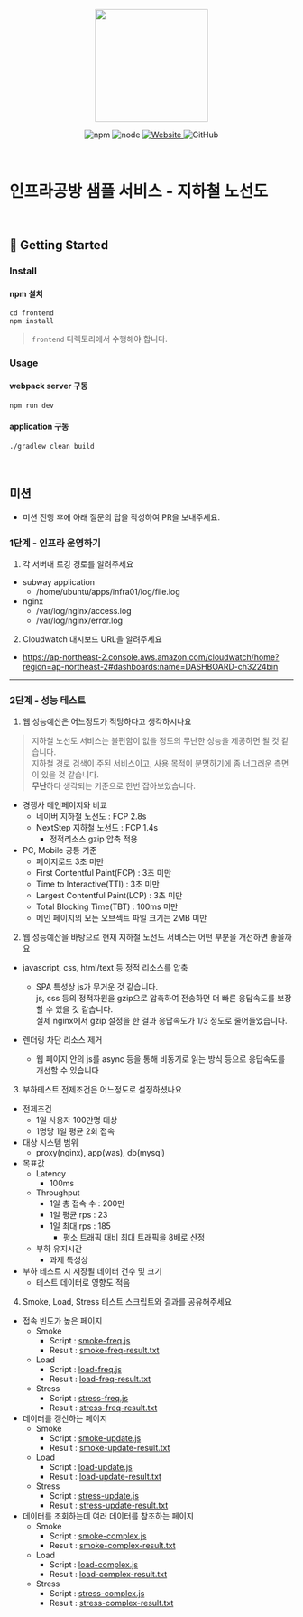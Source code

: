 <p align="center">
    <img width="200px;" src="https://raw.githubusercontent.com/woowacourse/atdd-subway-admin-frontend/master/images/main_logo.png"/>
</p>
<p align="center">
  <img alt="npm" src="https://img.shields.io/badge/npm-%3E%3D%205.5.0-blue">
  <img alt="node" src="https://img.shields.io/badge/node-%3E%3D%209.3.0-blue">
  <a href="https://edu.nextstep.camp/c/R89PYi5H" alt="nextstep atdd">
    <img alt="Website" src="https://img.shields.io/website?url=https%3A%2F%2Fedu.nextstep.camp%2Fc%2FR89PYi5H">
  </a>
  <img alt="GitHub" src="https://img.shields.io/github/license/next-step/atdd-subway-service">
</p>

<br>

# 인프라공방 샘플 서비스 - 지하철 노선도

<br>

## 🚀 Getting Started

### Install
#### npm 설치
```
cd frontend
npm install
```
> `frontend` 디렉토리에서 수행해야 합니다.

### Usage
#### webpack server 구동
```
npm run dev
```
#### application 구동
```
./gradlew clean build
```
<br>

## 미션

* 미션 진행 후에 아래 질문의 답을 작성하여 PR을 보내주세요.

### 1단계 - 인프라 운영하기
1. 각 서버내 로깅 경로를 알려주세요
- subway application
  - /home/ubuntu/apps/infra01/log/file.log
- nginx
  - /var/log/nginx/access.log
  - /var/log/nginx/error.log

2. Cloudwatch 대시보드 URL을 알려주세요
- https://ap-northeast-2.console.aws.amazon.com/cloudwatch/home?region=ap-northeast-2#dashboards:name=DASHBOARD-ch3224bin
---

### 2단계 - 성능 테스트
1. 웹 성능예산은 어느정도가 적당하다고 생각하시나요

> 지하철 노선도 서비스는 불편함이 없을 정도의 무난한 성능을 제공하면 될 것 같습니다.  
> 지하철 경로 검색이 주된 서비스이고, 사용 목적이 분명하기에 좀 너그러운 측면이 있을 것 같습니다.   
> **무난**하다 생각되는 기준으로 한번 잡아보았습니다.

- 경쟁사 메인페이지와 비교
  - 네이버 지하철 노선도 : FCP 2.8s
  - NextStep 지하철 노선도 : FCP 1.4s
    - 정적리소스 gzip 압축 적용
- PC, Mobile 공통 기준
  - 페이지로드 3초 미만
  - First Contentful Paint(FCP) : 3초 미만
  - Time to Interactive(TTI) : 3초 미만
  - Largest Contentful Paint(LCP) : 3초 미만
  - Total Blocking Time(TBT) : 100ms 미만
  - 메인 페이지의 모든 오브젝트 파일 크기는 2MB 미만

2. 웹 성능예산을 바탕으로 현재 지하철 노선도 서비스는 어떤 부분을 개선하면 좋을까요

- javascript, css, html/text 등 정적 리소스를 압축
  - SPA 특성상 js가 무거운 것 같습니다.  
  js, css 등의 정적자원을 gzip으로 압축하여 전송하면 더 빠른 응답속도를 보장 할 수 있을 것 같습니다.  
  실제 nginx에서 gzip 설정을 한 결과 응답속도가 1/3 정도로 줄어들었습니다.

- 렌더링 차단 리소스 제거
  - 웹 페이지 안의 js를 async 등을 통해 비동기로 읽는 방식 등으로 응답속도를 개선할 수 있습니다

3. 부하테스트 전제조건은 어느정도로 설정하셨나요

- 전제조건
  - 1일 사용자 100만명 대상
  - 1명당 1일 평균 2회 접속
- 대상 시스템 범위
  - proxy(nginx), app(was), db(mysql)
- 목표값
  - Latency
    - 100ms
  - Throughput
    - 1일 총 접속 수 : 200만
    - 1일 평균 rps : 23
    - 1일 최대 rps : 185
      - 평소 트래픽 대비 최대 트래픽을 8배로 산정
  - 부하 유지시간
    - 과제 특성상 
- 부하 테스트 시 저장될 데이터 건수 및 크기
  - 테스트 데이터로 영향도 적음

4. Smoke, Load, Stress 테스트 스크립트와 결과를 공유해주세요

- 접속 빈도가 높은 페이지
  - Smoke
    - Script : [smoke-freq.js](./k6/smoke-freq.js)
    - Result : [smoke-freq-result.txt](./k6/smoke-freq-result.txt)
  - Load
    - Script : [load-freq.js](./k6/load-freq.js)
    - Result : [load-freq-result.txt](./k6/load-freq-result.txt)
  - Stress
    - Script : [stress-freq.js](./k6/stress-freq.js)
    - Result : [stress-freq-result.txt](./k6/stress-freq-result.txt)
- 데이터를 갱신하는 페이지
  - Smoke
    - Script : [smoke-update.js](./k6/smoke-update.js)
    - Result : [smoke-update-result.txt](./k6/smoke-update-result.txt)
  - Load
    - Script : [load-update.js](./k6/load-update.js)
    - Result : [load-update-result.txt](./k6/load-update-result.txt)
  - Stress
    - Script : [stress-update.js](./k6/stress-update.js)
    - Result : [stress-update-result.txt](./k6/stress-update-result.txt)
- 데이터를 조회하는데 여러 데이터를 참조하는 페이지
  - Smoke
    - Script : [smoke-complex.js](./k6/smoke-complex.js)
    - Result : [smoke-complex-result.txt](./k6/smoke-complex-result.txt)
  - Load
    - Script : [load-complex.js](./k6/load-complex.js)
    - Result : [load-complex-result.txt](./k6/load-complex-result.txt)
  - Stress
    - Script : [stress-complex.js](./k6/stress-complex.js)
    - Result : [stress-complex-result.txt](./k6/stress-complex-result.txt)
